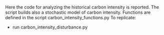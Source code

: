 Here the code for analyzing the historical carbon intensity is reported.
The script builds also a stochastic model of carbon intensity.
Functions are defined in the script carbon_intensity_functions.py
To replicate:
- run carbon_intensity_disturbance.py